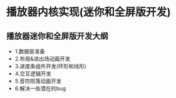 # 播放器内核实现(迷你和全屏版开发)

## 播放器迷你和全屏版开发大纲

* 1.数据层准备
* 2.布局&进出场动画开发
* 3.进度条组件开发(环形和线形)
* 4.交互逻辑开发
* 5.音符陨落动画开发
* 6.解决一些潜在的bug
